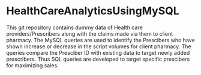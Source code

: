 # HealthCareAnalyticsUsingMySQL

This git repository contains dummy data of Health care providers/Prescribers along with the claims made via them to client pharmacy. The MySQL queries are used to identify the Prescibers who have shown increase or decrease in the script volumes for client pharmacy. The queries compare the Presciber ID with existing data to target newly added prescribers. Thus SQL queries are developed to target specific prescibers for maximizing sales.
